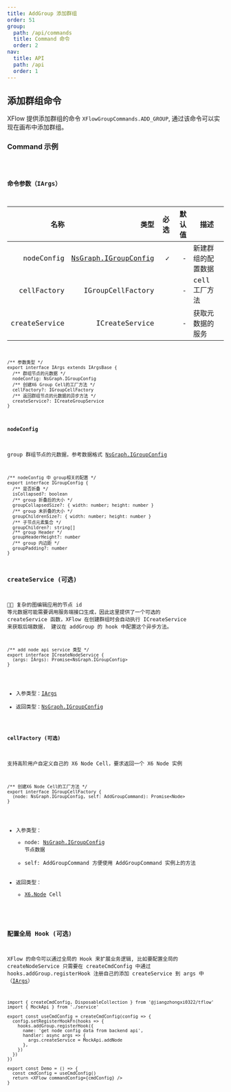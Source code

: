 ```yaml
---
title: AddGroup 添加群组
order: 51
group:
  path: /api/commands
  title: Command 命令
  order: 2
nav:
  title: API
  path: /api
  order: 1
---
```


## 添加群组命令

XFlow 提供添加群组的命令 `XFlowGroupCommands.ADD_GROUP`, 通过该命令可以实现在画布中添加群组。

### Command 示例

<code src="./basic/index.tsx" classname="add-group-demo" />

### 命令参数（IArgs）

|          名称 |                                                类型 | 必选 | 默认值 | 描述               |
| ------------: | --------------------------------------------------: | ---: | -----: | ------------------ |
|    nodeConfig | [NsGraph.IGroupConfig](/api/interface#igroupconfig) |    ✓ |      - | 新建群组的配置数据 |
|   cellFactory |                                   IGroupCellFactory |      |      - | cell 工厂方法      |
| createService |                                      ICreateService |      |      - | 获取元数据的服务   |

```tsx | pure
/** 参数类型 */
export interface IArgs extends IArgsBase {
  /** 群组节点的元数据 */
  nodeConfig: NsGraph.IGroupConfig
  /** 创建X6 Group Cell的工厂方法 */
  cellFactory?: IGroupCellFactory
  /** 返回群组节点的元数据的异步方法 */
  createService?: ICreateGroupService
}
```

#### nodeConfig

group 群组节点的元数据，参考数据格式 [NsGraph.IGroupConfig](/api/interface#igroupconfig)

```tsx | pure
/** nodeConfig 中 group相关的配置 */
export interface IGroupConfig {
  /** 是否折叠 */
  isCollapsed?: boolean
  /** group 折叠后的大小 */
  groupCollapsedSize?: { width: number; height: number }
  /** group 未折叠的大小 */
  groupChildrenSize?: { width: number; height: number }
  /** 子节点元素集合 */
  groupChildren?: string[]
  /** group Header */
  groupHeaderHeight?: number
  /** group 内边距 */
  groupPadding?: number
}
```

### createService (可选)

 复杂的图编辑应用的节点 id 等元数据可能需要调用服务端接口生成，因此这里提供了一个可选的 createService 函数，XFlow 在创建群组时会自动执行 ICreateService 来获取后端数据， 建议在 addGroup 的 hook 中配置这个异步方法。

```tsx | pure
/** add node api service 类型 */
export interface ICreateNodeService {
  (args: IArgs): Promise<NsGraph.IGroupConfig>
}
```

- 入参类型：[IArgs](#命令参数iargs)
- 返回类型：[NsGraph.IGroupConfig](/api/interface#igroupconfig)

#### cellFactory (可选)

支持高阶用户自定义自己的 X6 Node Cell，要求返回一个 X6 Node 实例

```tsx | pure
/** 创建X6 Node Cell的工厂方法 */
export interface IGroupCellFactory {
  (node: NsGraph.IGroupConfig, self: AddGroupCommand): Promise<Node>
}
```

- 入参类型：
  - node: [NsGraph.IGroupConfig](/api/interface#igroupconfig) 节点数据
  - self: AddGroupCommand 方便使用 AddGroupCommand 实例上的方法
- 返回类型：
  - [X6.Node](/api/interface#igroupconfig) Cell

### 配置全局 Hook (可选)

XFlow 的命令可以通过全局的 Hook 来扩展业务逻辑, 比如要配置全局的 createNodeService 只需要在 createCmdConfig 中通过 hooks.addGroup.registerHook 注册自己的添加 createService 到 args 中（[IArgs](#命令参数iargs)）

```tsx | pure
import { createCmdConfig, DisposableCollection } from '@jiangzhongxi0322/tflow'
import { MockApi } from './service'

export const useCmdConfig = createCmdConfig(config => {
  config.setRegisterHookFn(hooks => {
    hooks.addGroup.registerHook({
      name: 'get node config data from backend api',
      handler: async args => {
        args.createService = MockApi.addNode
      },
    })
  })
})

export const Demo = () => {
  const cmdConfig = useCmdConfig()
  return <XFlow commandConfig={cmdConfig} />
}
```
